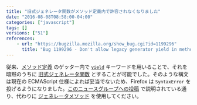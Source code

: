```yaml
---
title: "旧式ジェネレータ関数がメソッド定義内で許容されなくなりました"
date: "2016-08-08T08:58:00-04:00"
categories: ["javascript"]
tags: []
versions: ["51"]
references:
    - url: "https://bugzilla.mozilla.org/show_bug.cgi?id=1199296"
      title: "Bug 1199296 - Don't allow legacy generator yield in method definitions"
---
```

従来、[メソッド定義](https://developer.mozilla.org/ja/docs/Web/JavaScript/Reference/Functions/Method_definitions) のゲッター内で [`yield`](https://developer.mozilla.org/ja/docs/Web/JavaScript/Reference/Operators/yield) キーワードを用いることで、それを暗黙のうちに [旧式ジェネレータ関数](https://developer.mozilla.org/ja/docs/Web/JavaScript/Reference/Statements/Legacy_generator_function) とすることが可能でした。そのような構文は現在の ECMAScript 仕様によれば妥当でないため、Firefox は `SyntaxError` を投げるようになりました。[このニュースグループへの投稿](https://groups.google.com/d/topic/firefox-dev/2AklfAAFQuw/discussion) で説明されている通り、代わりに [ジェネレータメソッド](https://developer.mozilla.org/ja/docs/Web/JavaScript/Reference/Functions/Method_definitions#Shorthand_generator_methods) を使用してください。

